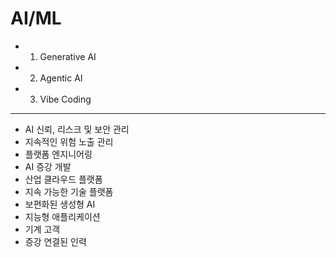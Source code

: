 # AI/ML

- 1. Generative AI
- 2. Agentic AI
- 3. Vibe Coding

---


- AI 신뢰, 리스크 및 보안 관리
- 지속적인 위험 노출 관리
- 플랫폼 엔지니어링
- AI 증강 개발
- 산업 클라우드 플랫폼
- 지속 가능한 기술 플랫폼
- 보편화된 생성형 AI
- 지능형 애플리케이션
- 기계 고객
- 증강 연결된 인력
